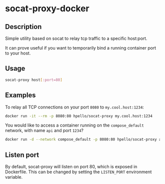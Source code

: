 # socat-proxy-docker

## Description

Simple utility based on socat to relay tcp traffic to a specific host:port.

It can prove useful if you want to temporarily bind a running container port to your host.

## Usage

```bash
socat-proxy host[:port=80]
```

## Examples

To relay all TCP connections on your port `8080` to `my.cool.host:1234`:

```bash
docker run -it --rm -p 8080:80 hpello/socat-proxy my.cool.host:1234
```

You would like to access a container running on the `compose_default` network, with name `api` and port `1234`?

```bash
docker run -d --network compose_default -p 8080:80 hpello/socat-proxy api:1234
```

## Listen port

By default, socat-proxy will listen on port 80, which is exposed in Dockerfile.
This can be changed by setting the `LISTEN_PORT` environment variable.
